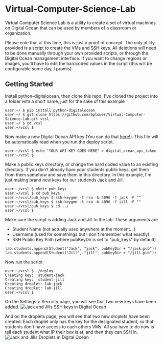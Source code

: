 # Virtual-Computer-Science-Lab
Virtual Computer Science Lab is a utility to create a set of virtual machines on Digital Ocean that can be used by members of a classroom or organization.

Please note that at this time, this is just a proof of concept. The only utility provided is a script to create the VMs and SSH keys. All deletions will need to be done manually through your own provided scripts, or through the Digital Ocean management interface. If you want to change regions or images, you'll have to edit the hardcoded values in the script (this will be configurable some day, I promis).

## Getting Started
Install python-digitalocean, then clone this repo. I've cloned the project into a folder with a short name, just for the sake of this example
```
user:~/ $ pip install python-digitalocean
user:~/ $ git clone https://github.com/bplower/Virtual-Computer-Science-Lab.git vcsl
user:~/ $ cd vcsl
user:~/vcsl $ 
```

Now make a new Digital Ocean API key (You can do that [here!](https://cloud.digitalocean.com/settings/api/tokens)). This file will be automatically read when you run the deploy script.
```
user:~/vcsl $ echo "YOUR API KEY GOES HERE" > digital_ocean_api_token
user:~/vcsl $ 
```

Make a public keys directory, or change the hard coded value to an existing directory. If you don't already have your students public keys, get them from them somehow and save them in this directory. In this example, I'm just making brand new keys for our studends Jack and Jill.
```
user:~/vcsl $ mkdir pub_keys
user:~/vcsl $ cd pub_keys
user:~/vcsl/pub_keys $ ssh-keygen -t rsa -b 4096 -f jack -P ""
user:~/vcsl/pub_keys $ ssh-keygen -t rsa -b 4096 -f jill -P ""
user:~/vcsl/pub_keys $ cd ../
user:~/vcsl $
```

Make sure the script is adding Jack and Jill to the lab. These arguments are 
* Student Name (not actually used anywhere at the moment...)
* Username (used for somethings but I don't remember what exactly)
* SSH Public Key Path (where pubKeyDir is set to "pub_keys" by default)
```
lab.students.append(Student("Jack", "jack", pubKeyDir + "/jack.pub"))
lab.students.append(Student("Jill", "jill", pubKeyDir + "/jill.pub"))
```

Now run the script
```
user:~/vcsl $ ./deploy
Creating key:  student-jack
Creating key:  student-jill
Creating droplet: lab-jack
Creating droplet: lab-jill
user:~/vcsl $
```

On the Settings > Security page, you will see that two new keys have been added.
<img src="http://i.imgur.com/6UD27Lw.png" alt="Jack and Jills SSH keys in Digital Ocean">

And on the droplets page, you will see that two new droplets have been created. Each droplet only has the key for the designated student, so that students don't have access to each others VMs. All you have to do now is tell each student what IP their box is at, and then they can SSH in.
<img src="http://i.imgur.com/eyREyES.png" alt="Jack and Jills Droplets in Digital Ocean">
